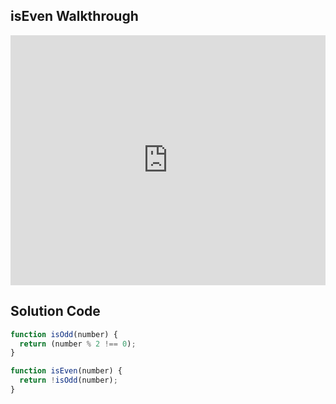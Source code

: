 ## isEven Walkthrough

<iframe src="https://player.vimeo.com/video/206313417" width="100%" height="400" frameborder="0" webkitallowfullscreen mozallowfullscreen allowfullscreen></iframe>

## Solution Code

```js
function isOdd(number) {
  return (number % 2 !== 0);
}

function isEven(number) {
  return !isOdd(number);
}
```
